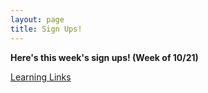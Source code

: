 ```yaml
---
layout: page
title: Sign Ups!
---
```



**Here's this week's sign ups! (Week of 10/21)**

[Learning Links](https://www.signupgenius.com/go/30E0B4AA5AD2FA7FE3-learning3)
